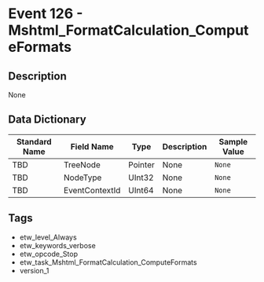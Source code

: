 # Event 126 - Mshtml_FormatCalculation_ComputeFormats

## Description
None

## Data Dictionary
|Standard Name|Field Name|Type|Description|Sample Value|
|---|---|---|---|---|
|TBD|TreeNode|Pointer|None|`None`|
|TBD|NodeType|UInt32|None|`None`|
|TBD|EventContextId|UInt64|None|`None`|

## Tags
* etw_level_Always
* etw_keywords_verbose
* etw_opcode_Stop
* etw_task_Mshtml_FormatCalculation_ComputeFormats
* version_1